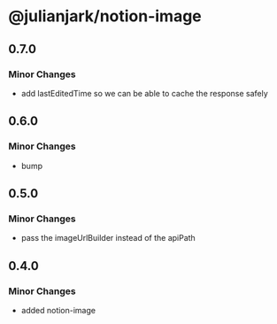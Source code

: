 # @julianjark/notion-image

## 0.7.0

### Minor Changes

- add lastEditedTime so we can be able to cache the response safely

## 0.6.0

### Minor Changes

- bump

## 0.5.0

### Minor Changes

- pass the imageUrlBuilder instead of the apiPath

## 0.4.0

### Minor Changes

- added notion-image
